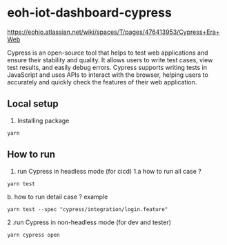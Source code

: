 # eoh-iot-dashboard-cypress
https://eohio.atlassian.net/wiki/spaces/T/pages/476413953/Cypress+Era+Web

Cypress is an open-source tool that helps to test web applications and ensure their stability and quality. It allows users to write test cases, view test results, and easily debug errors. Cypress supports writing tests in JavaScript and uses APIs to interact with the browser, helping users to accurately and quickly check the features of their web application.

## Local setup
1. Installing package
```
yarn
```

## How to run

1. run Cypress in headless mode (for cicd)
1.a how to run all case ?

```
yarn test
```

b. how to run detail case ?
example

```
yarn test --spec "cypress/integration/login.feature"
```

2 .run Cypress in non-headless mode (for dev and tester)

```
yarn cypress open
```

